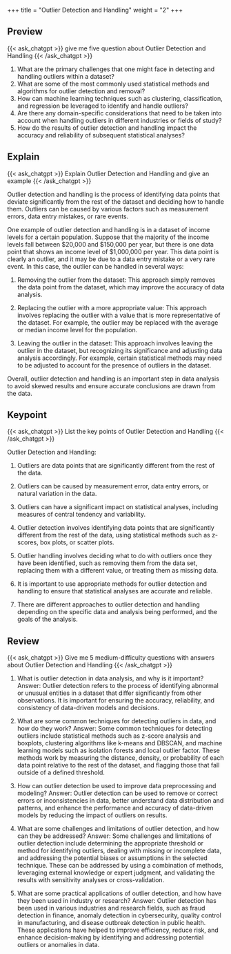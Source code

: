 +++
title = "Outlier Detection and Handling"
weight = "2"
+++
## Preview
{{< ask_chatgpt >}}
give me five question about Outlier Detection and Handling
{{< /ask_chatgpt >}}

1. What are the primary challenges that one might face in detecting and handling outliers within a dataset?
2. What are some of the most commonly used statistical methods and algorithms for outlier detection and removal?
3. How can machine learning techniques such as clustering, classification, and regression be leveraged to identify and handle outliers?
4. Are there any domain-specific considerations that need to be taken into account when handling outliers in different industries or fields of study?
5. How do the results of outlier detection and handling impact the accuracy and reliability of subsequent statistical analyses?   

## Explain
{{< ask_chatgpt >}}
Explain Outlier Detection and Handling and give an example
{{< /ask_chatgpt >}}

Outlier detection and handling is the process of identifying data points that deviate significantly from the rest of the dataset and deciding how to handle them. Outliers can be caused by various factors such as measurement errors, data entry mistakes, or rare events.

One example of outlier detection and handling is in a dataset of income levels for a certain population. Suppose that the majority of the income levels fall between $20,000 and $150,000 per year, but there is one data point that shows an income level of $1,000,000 per year. This data point is clearly an outlier, and it may be due to a data entry mistake or a very rare event. In this case, the outlier can be handled in several ways:

1. Removing the outlier from the dataset: This approach simply removes the data point from the dataset, which may improve the accuracy of data analysis.

2. Replacing the outlier with a more appropriate value: This approach involves replacing the outlier with a value that is more representative of the dataset. For example, the outlier may be replaced with the average or median income level for the population.

3. Leaving the outlier in the dataset: This approach involves leaving the outlier in the dataset, but recognizing its significance and adjusting data analysis accordingly. For example, certain statistical methods may need to be adjusted to account for the presence of outliers in the dataset. 

Overall, outlier detection and handling is an important step in data analysis to avoid skewed results and ensure accurate conclusions are drawn from the data.   

## Keypoint
{{< ask_chatgpt >}}
List the key points of Outlier Detection and Handling
{{< /ask_chatgpt >}}

Outlier Detection and Handling:

1. Outliers are data points that are significantly different from the rest of the data.

2. Outliers can be caused by measurement error, data entry errors, or natural variation in the data.

3. Outliers can have a significant impact on statistical analyses, including measures of central tendency and variability.

4. Outlier detection involves identifying data points that are significantly different from the rest of the data, using statistical methods such as z-scores, box plots, or scatter plots.

5. Outlier handling involves deciding what to do with outliers once they have been identified, such as removing them from the data set, replacing them with a different value, or treating them as missing data.

6. It is important to use appropriate methods for outlier detection and handling to ensure that statistical analyses are accurate and reliable.

7. There are different approaches to outlier detection and handling depending on the specific data and analysis being performed, and the goals of the analysis.   

## Review
{{< ask_chatgpt >}}
Give me 5 medium-difficulty questions with answers about Outlier Detection and Handling
{{< /ask_chatgpt >}}

1. What is outlier detection in data analysis, and why is it important?
Answer: Outlier detection refers to the process of identifying abnormal or unusual entities in a dataset that differ significantly from other observations. It is important for ensuring the accuracy, reliability, and consistency of data-driven models and decisions.

2. What are some common techniques for detecting outliers in data, and how do they work?
Answer: Some common techniques for detecting outliers include statistical methods such as z-score analysis and boxplots, clustering algorithms like k-means and DBSCAN, and machine learning models such as isolation forests and local outlier factor. These methods work by measuring the distance, density, or probability of each data point relative to the rest of the dataset, and flagging those that fall outside of a defined threshold.

3. How can outlier detection be used to improve data preprocessing and modeling?
Answer: Outlier detection can be used to remove or correct errors or inconsistencies in data, better understand data distribution and patterns, and enhance the performance and accuracy of data-driven models by reducing the impact of outliers on results.

4. What are some challenges and limitations of outlier detection, and how can they be addressed?
Answer: Some challenges and limitations of outlier detection include determining the appropriate threshold or method for identifying outliers, dealing with missing or incomplete data, and addressing the potential biases or assumptions in the selected technique. These can be addressed by using a combination of methods, leveraging external knowledge or expert judgment, and validating the results with sensitivity analyses or cross-validation.

5. What are some practical applications of outlier detection, and how have they been used in industry or research?
Answer: Outlier detection has been used in various industries and research fields, such as fraud detection in finance, anomaly detection in cybersecurity, quality control in manufacturing, and disease outbreak detection in public health. These applications have helped to improve efficiency, reduce risk, and enhance decision-making by identifying and addressing potential outliers or anomalies in data.   

